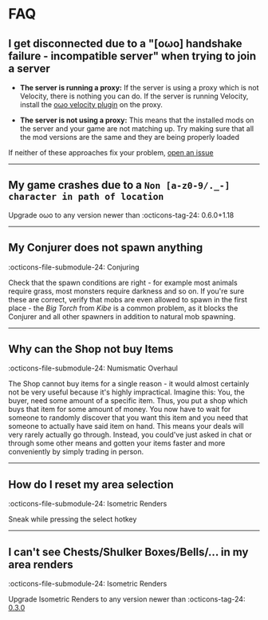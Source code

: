 # FAQ

## I get disconnected due to a "[oωo] handshake failure - incompatible server" when trying to join a server

- **The server is running a proxy:** If the server is using a proxy which is not Velocity, there is nothing you can do. If the server is running Velocity, install the [oωo velocity plugin](https://github.com/BasiqueEvangelist/OwoVelocityPlugin) on the proxy.

- **The server is not using a proxy:** This means that the installed mods on the server and your game are not matching up. Try making sure that all the mod versions are the same and they are being properly loaded

If neither of these approaches fix your problem, [open an issue](https://github.com/wisp-forest/owo-lib/issues/new/choose)

***

## My game crashes due to a `Non [a-z0-9/._-] character in path of location`
Upgrade oωo to any version newer than :octicons-tag-24: 0.6.0+1.18

***

## My Conjurer does not spawn anything
:octicons-file-submodule-24: Conjuring

Check that the spawn conditions are right - for example most animals require grass, most monsters require darkness and so on. If you're sure these are correct, verify that mobs are even allowed to spawn in the first place - the *Big Torch* from *Kibe* is a common problem, as it blocks the Conjurer and all other spawners in addition to natural mob spawning.

***

## Why can the Shop not buy Items
:octicons-file-submodule-24: Numismatic Overhaul

The Shop cannot buy items for a single reason - it would almost certainly not be very useful because it's highly impractical. Imagine this: You, the buyer, need some amount of a specific item. Thus, you put a shop which buys that item for some amount of money. You now have to wait for someone to randomly discover that you want this item and you need that someone to actually have said item on hand. This means your deals will very rarely actually go through. Instead, you could've just asked in chat or through some other means and gotten your items faster and more conveniently by simply trading in person.

***

## How do I reset my area selection 
:octicons-file-submodule-24: Isometric Renders

Sneak while pressing the select hotkey

***

## I can't see Chests/Shulker Boxes/Bells/... in my area renders
:octicons-file-submodule-24: Isometric Renders

Upgrade Isometric Renders to any version newer than :octicons-tag-24: [0.3.0](https://modrinth.com/mod/isometric-renders/version/0.3.0%2B1.19)
